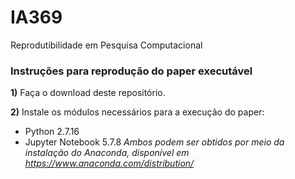 # IA369
Reprodutibilidade em Pesquisa Computacional

### Instruções para reprodução do paper executável

**1)** Faça o download deste repositório.

**2)** Instale os módulos necessários para a execução do paper:
- Python 2.7.16
- Jupyter Notebook 5.7.8
      *Ambos podem ser obtidos por meio da instalação do Anaconda, disponível em https://www.anaconda.com/distribution/*

